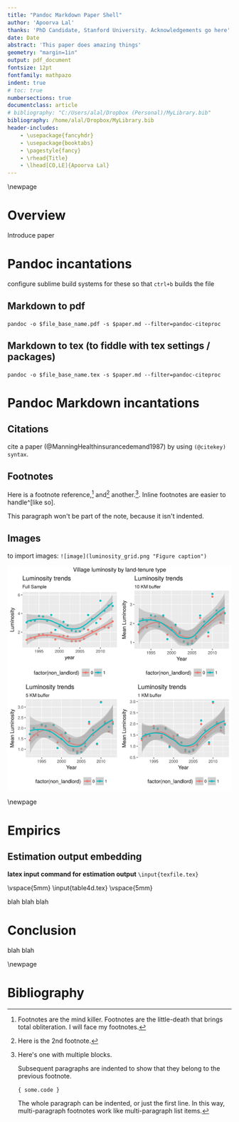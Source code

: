 ```yaml
---
title: "Pandoc Markdown Paper Shell"
author: 'Apoorva Lal'
thanks: 'PhD Candidate, Stanford University. Acknowledgements go here'
date: Date
abstract: 'This paper does amazing things'
geometry: "margin=1in"
output: pdf_document
fontsize: 12pt
fontfamily: mathpazo
indent: true
# toc: true
numbersections: true
documentclass: article
# bibliography: "C:/Users/alal/Dropbox (Personal)/MyLibrary.bib"
bibliography: /home/alal/Dropbox/MyLibrary.bib
header-includes:
    - \usepackage{fancyhdr}
    - \usepackage{booktabs}
    - \pagestyle{fancy}
    - \rhead{Title}
    - \lhead[CO,LE]{Apoorva Lal}
---
```


\newpage

# Overview

Introduce paper

# Pandoc incantations

configure sublime build systems for these so that `ctrl+b` builds the
file

## Markdown to pdf

`pandoc -o $file_base_name.pdf -s $paper.md --filter=pandoc-citeproc`

## Markdown to tex (to fiddle with tex settings / packages)

`pandoc -o $file_base_name.tex -s $paper.md --filter=pandoc-citeproc`

# Pandoc Markdown incantations

## Citations

cite a paper (@ManningHealthinsurancedemand1987) by using `(@citekey)
syntax`.

## Footnotes

Here is a footnote reference,[^1] and[^2] another.[^longnote]. Inline
footnotes are easier to handle^[like so].

[^1]: Footnotes are the mind killer. Footnotes are the little-death
    that brings total obliteration. I will face my footnotes.

[^2]: Here is the 2nd footnote.

[^longnote]: Here's one with multiple blocks.

    Subsequent paragraphs are indented to show that they
belong to the previous footnote.

        { some.code }

    The whole paragraph can be indented, or just the first
    line.  In this way, multi-paragraph footnotes work like
    multi-paragraph list items.

This paragraph won't be part of the note, because it
isn't indented.


## Images

to import images:
`![image](luminosity_grid.png "Figure caption")`

![image](luminosity_grid.png "Figure caption")

\newpage

# Empirics

## Estimation output embedding

**latex input command for estimation output** `\input{texfile.tex}`

\vspace{5mm}
\input{table4d.tex}
\vspace{5mm}

blah blah blah

# Conclusion

blah blah

\newpage

# Bibliography
